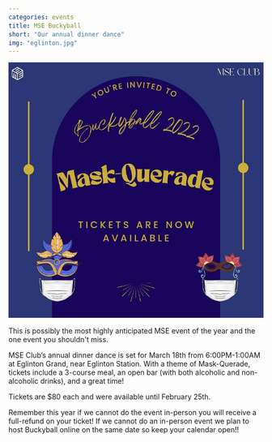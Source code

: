 ```yaml
---
categories: events
title: MSE Buckyball
short: "Our annual dinner dance"
img: "eglinton.jpg"
---
```


![](/img/events/buckyball-ad.jpg)

This is possibly the most highly anticipated MSE event of the year and the one event you shouldn't miss.

MSE Club’s annual dinner dance is set for March 18th from 6:00PM-1:00AM at Eglinton Grand, near Eglinton Station. With a theme of Mask-Querade, tickets include a 3-course meal, an open bar (with both alcoholic and non-alcoholic drinks), and a great time!

Tickets are $80 each and were available until February 25th.

Remember this year if we cannot do the event in-person you will receive a full-refund on your ticket! If we cannot do an in-person event we plan to host Buckyball online on the same date so keep your calendar open!!
